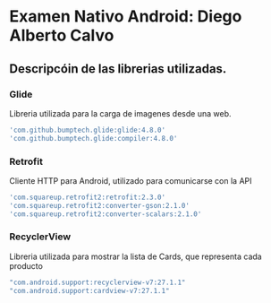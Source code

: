 # Examen Nativo Android: Diego Alberto Calvo

## Descripcóin de las librerias utilizadas.

### Glide
Libreria utilizada para la carga de imagenes desde una web.
```bash
'com.github.bumptech.glide:glide:4.8.0'
'com.github.bumptech.glide:compiler:4.8.0'
```

### Retrofit
Cliente HTTP para Android, utilizado para comunicarse con la API
```bash
'com.squareup.retrofit2:retrofit:2.3.0'
'com.squareup.retrofit2:converter-gson:2.1.0'
'com.squareup.retrofit2:converter-scalars:2.1.0'
```

### RecyclerView
Libreria utilizada para mostrar la lista de Cards, que representa cada producto
```bash
"com.android.support:recyclerview-v7:27.1.1"
"com.android.support:cardview-v7:27.1.1"
```